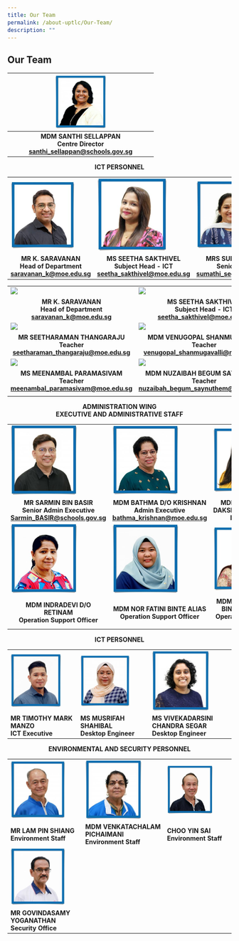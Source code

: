 ```yaml
---
title: Our Team
permalink: /about-uptlc/Our-Team/
description: ""
---
```

## Our Team

|   |      <img src="/images/centredirector.jpg"  style="width:40%" />                              |   |
|:-:|:---------------------------------------------------------------------:|:-:|
|   | **MDM SANTHI SELLAPPAN <br>Centre Director<br> santhi_sellappan@schools.gov.sg** |   |

<b><center>ICT PERSONNEL</center><b>

	
|                                                                     |                                                                     |                                                                     |
|---------------------------------------------------------------------|---------------------------------------------------------------------|---------------------------------------------------------------------|
|                    <img src="/images/Subjecthead-curriculum.jpeg"   style="width:80%" />                            |                     <img src="/images/Ms-Seetha-Sakthivel3.jpg"   style="width:75%" />                              |                          <img src="/images/Subjecthead-tamil.jpeg"   style="width:75%" />                                   |
|<b><center>MR K. SARAVANAN<br>Head of Department<br>saravanan_k@moe.edu.sg </center><b> |<b><center>MS SEETHA SAKTHIVEL<br>Subject Head - ICT<br>seetha_sakthivel@moe.edu.sg  </center><b>   |<b><center> MRS SUMATHI SEGAR<br>Senior Teacher<br>sumathi_segar@moe.edu.sg </center><b>|


|                                                                           |                                                                     |                                                    |
|---------------------------------------------------------------------------|---------------------------------------------------------------------|----------------------------------------------------|
|   <img src="https://raw.githubusercontent.com/isomerpages/moe-uptlc/staging/images/Subjecthead-curriculum.jpeg"   style="width:80%" />        |                    <img src="https://raw.githubusercontent.com/isomerpages/moe-uptlc/staging/images/Ms-Seetha-Sakthivel3.jpg"   style="width:75%" />                                                |                                          <img src="https://raw.githubusercontent.com/isomerpages/moe-uptlc/staging/images/Subjecthead-tamil.jpeg"   style="width:78%" />                                         | 
|<b><center>MR K. SARAVANAN<br>Head of Department<br>saravanan_k@moe.edu.sg </center><b> |<b><center>MS SEETHA SAKTHIVEL<br>Subject Head - ICT<br>seetha_sakthivel@moe.edu.sg  </center><b>   |<center> MRS SUMATHI SEGAR<br>Senior Teacher<br>sumathi_segar@moe.edu.sg </center>|
|    <img src="https://raw.githubusercontent.com/isomerpages/moe-uptlc/staging/images/teacher.jpeg"   style="width:69%" />                                                  |              <img src="https://raw.githubusercontent.com/isomerpages/moe-uptlc/staging/images/teacher3.jpeg" style="width:72%" />                                                |                                          <img src="https://raw.githubusercontent.com/isomerpages/moe-uptlc/staging/images/teacher2.jpeg"   style="width:73%" />                                          |
|<b><center>MR SEETHARAMAN THANGARAJU<br>Teacher<br>seetharaman_thangaraju@moe.edu.sg   </center><b>     | <b><center>MDM VENUGOPAL SHANMUGAVALLI<br>Teacher<br>venugopal_shanmugavalli@moe.edu.sg </center><b>|  <b><center>MR GOVINDASAMY SANTHANRAJ<br>Teacher<br>govindasamy_santhanraj@moe.edu.sg </center><b>       |
| <img src="https://raw.githubusercontent.com/isomerpages/moe-uptlc/staging/images/teacher4.jpeg"   style="width:69%"/>                                                |       <img src="https://raw.githubusercontent.com/isomerpages/moe-uptlc/staging/images/teacher5.jpeg"   style="width:72%" >                                                                                       |                                          <img src="https://raw.githubusercontent.com/isomerpages/moe-uptlc/staging/images/Thirumalaisamy%20Veerappan1.jpg"   style="width:73%" >                                          |
|       <b><center>MS MEENAMBAL PARAMASIVAM<br>Teacher<br>meenambal_paramasivam@moe.edu.sg    </center><b>   |            <b><center>MDM NUZAIBAH BEGUM SAYNUTHEM<br>Teacher<br>nuzaibah_begum_saynuthem@moe.edu.sg </center><b>          |      <b><center>VEERAPPAN THIRUMALAISAMY<br>Teacher<br>veerappan_thirumalaisamy@moe.edu.sg   </center><b>   |
|                                                                                      |                                                                                                                                                                                      |                                                                                    | |
	

<b><center>ADMINISTRATION WING<br>EXECUTIVE AND ADMINISTRATIVE STAFF</center><b>
	
|                                                                           |                                                                     |                                                    |
|---------------------------------------------------------------------------|---------------------------------------------------------------------|----------------------------------------------------|
|                                     <img src="/images/Senioradminexecutive.jpeg"   style="width:70%" />                                         |                                  <img src="/images/Adminexecutive.jpeg"   style="width:70%" />                                       |                          <img src="/images/Librarian.jpeg"   style="width:200%" />                                   |
|     <b><center>MR SARMIN BIN BASIR<br> Senior Admin Executive<br>Sarmin_BASIR@schools.gov.sg  |    <b><center>MDM BATHMA D/O KRISHNAN<br> Admin Executive<br> bathma_krishnan@moe.edu.sg  |          <b><center>MDM MALLIKA DAKSHINAMURTHY<br> Librarian       |
|                                     <img src="/images/Operationsupportofficer.jpeg"   style="width:70%" />                                           |                                  <img src="/images/Operationsupportofficer2.jpeg"   style="width:70%" />                                  |                          <img src="/images/Operationssupportofficer3.jpeg"   style="width:300%" />                          |
|                <b><center>MDM INDRADEVI D/O RETINAM<br>Operation Support Officer            |           <b><center>MDM NOR FATINI BINTE ALIAS<br> Operation Support Officer        |    <b><center>MDM NOORMALA BINTE WAHAB<br> Operation Support Officer | |
	
	
	
<b><center>ICT PERSONNEL</center><b>

	
|                                                                           |                                                                     |                                                    |
|---------------------------------------------------------------------------|---------------------------------------------------------------------|----------------------------------------------------|
|                    <img src="/images/Ictexecutive.jpeg"   style="width:80%" />                            |                     <img src="/images/DesktopEngineer.jpg"   style="width:75%" />                              |                          <img src="/images/Desktopengineer2.jpg"   style="width:75%" />                                   |
| **MR TIMOTHY MARK MANZO**<br>**ICT Executive** | **MS MUSRIFAH SHAHIBAL**<br>**Desktop Engineer** | **MS VIVEKADARSINI CHANDRA SEGAR**<br>**Desktop Engineer**  |
	

	

	
<b><center>ENVIRONMENTAL AND SECURITY PERSONNEL</center><b>

	
|                                                                           |                                                                     |                                                    |
|---------------------------------------------------------------------------|---------------------------------------------------------------------|----------------------------------------------------|
|                      <img src="/images/Environmentstaff1.jpeg"   style="width:80%" />                      |                        <img src="/images/Environmentstaff2.jpeg"   style="width:75%" />                          |                <img src="/images/Environmentstaff3.jpeg"   style="width:75%" />                 |
|     **MR LAM PIN SHIANG**<br>**Environment Staff**    | **MDM VENKATACHALAM PICHAIMANI**<br> **Environment Staff** | **CHOO YIN SAI**<br>**Environment Staff** |
|                      <img src="/images/SecurityOfficer.jpeg"   style="width:80%" />                       |                                                |                               |
| **MR GOVINDASAMY YOGANATHAN**<br>**Security Office** |                                                |                                |